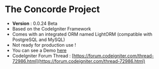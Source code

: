 # The Concorde Project
* **Version** : 0.0.24 Beta
* Based on the CodeIgniter Framework
* Comes with an integrated ORM named LightORM (compatible with PostgreSQL and MySQL)
* Not ready for production use !
* You can see a Demo [here](https://github.com/vmoulin78/demo-concorde)
* CodeIgniter Forum Thread : [https://forum.codeigniter.com/thread-72986.html](https://forum.codeigniter.com/thread-72986.html)